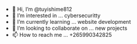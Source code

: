 - 👋 Hi, I’m @tuyishime812
- 👀 I’m interested in ... cybersecuritty
- 🌱 I’m currently learning ... website development
- 💞️ I’m looking to collaborate on ... new projects
- 📫 How to reach me ... +265990342825


<!---
tuyishime812/tuyishime812 is a ✨ special ✨ repository because its `README.md` (this file) appears on your GitHub profile.
You can click the Preview link to take a look at your changes.
--->

